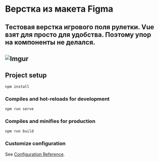 
# Верстка из макета Figma

## Тестовая верстка игрового поля рулетки. Vue взят для просто для удобства. Поэтому упор на компоненты не делался.

## ![Imgur](https://i.imgur.com/wgC4dWM.gif)

## Project setup
```
npm install
```

### Compiles and hot-reloads for development
```
npm run serve
```

### Compiles and minifies for production
```
npm run build
```

### Customize configuration
See [Configuration Reference](https://cli.vuejs.org/config/).
